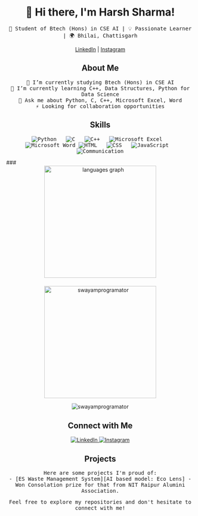 <h1 align="center">👋 Hi there, I'm Harsh Sharma!</h1>
<p align="center">
  <samp>
    🚀 Student of Btech (Hons) in CSE AI | 💡 Passionate Learner | 🌍 Bhilai, Chattisgarh
  </samp>
</p>

<p align="center">
  <a href="https://www.linkedin.com/in/harsh-sharma-a159a9292">LinkedIn</a> |
  <a href="https://www.instagram.com/_harsh_sharma_.23/">Instagram</a>
</p>

<!-- Add this code where you want to display the total commits in your README -->


<h2 align="center">About Me</h2>
<p align="center">
  <samp>
    🔭 I’m currently studying Btech (Hons) in CSE AI<br>
    🌱 I’m currently learning C++, Data Structures, Python for Data Science<br>
    💬 Ask me about Python, C, C++, Microsoft Excel, Word<br>
    ⚡ Looking for collaboration opportunities<br>
  </samp>
</p>

<h2 align="center">Skills</h2>
<p align="center">
  <samp>
    <img src="https://img.icons8.com/color/48/000000/python.png" alt="Python">&nbsp;&nbsp;
    <img src="https://img.icons8.com/color/48/000000/c-programming.png" alt="C">&nbsp;&nbsp;
    <img src="https://img.icons8.com/color/48/000000/c-plus-plus-logo.png" alt="C++">&nbsp;&nbsp;
    <img src="https://img.icons8.com/color/48/000000/microsoft-excel-2019.png" alt="Microsoft Excel">&nbsp;&nbsp;
    <img src="https://img.icons8.com/color/48/000000/microsoft-word-2019.png" alt="Microsoft Word">
     <img src="https://img.icons8.com/color/48/000000/html-5.png" alt="HTML">&nbsp;&nbsp;
    <img src="https://img.icons8.com/color/48/000000/css3.png" alt="CSS">&nbsp;&nbsp;
    <img src="https://img.icons8.com/color/48/000000/javascript.png" alt="JavaScript">&nbsp;&nbsp;
    <img src="https://img.icons8.com/color/48/000000/communication.png" alt="Communication">
  </samp>
</p>
###
<div align="center">
  <img src="https://github-readme-stats.vercel.app/api/top-langs?username=swayamprogramator&locale=en&hide_title=false&layout=compact&card_width=320&langs_count=6&theme=github_dark&hide_border=true&order=2" height="300" alt="languages graph"  />

###
  <img align="center" src="https://github-readme-stats.vercel.app/api?username=swayamprogramator&show_icons=true&locale=en&hide_title=false&layout=compact&card_width=320&langs_count=6&theme=github_dark&hide_border=true&order=2" height="300" alt="swayamprogramator" />
<p><img align="center" src="https://github-readme-streak-stats.herokuapp.com/?user=swayamprogramator&" alt="swayamprogramator" /></p>

###

<h2 align="center">Connect with Me</h2>
<p align="center">
  <a href="https://www.linkedin.com/in/harsh-sharma-a159a9292">
    <img src="https://img.shields.io/badge/LinkedIn-0A66C2?style=for-the-badge&logo=LinkedIn&logoColor=white" alt="LinkedIn">
  </a>
  <a href="https://www.instagram.com/_harsh_sharma_.23/">
    <img src="https://img.shields.io/badge/Instagram-E4405F?style=for-the-badge&logo=Instagram&logoColor=white" alt="Instagram">
  </a>
  
</p>

<h2 align="center">Projects</h2>
<p align="center">
  <samp>
    Here are some projects I'm proud of:<br>
    - [ES Waste Management System][AI based model: Eco Lens]
    -Won Consolation prize for that from NIT Raipur Alumini Association.
  </samp>
</p>
<p align="center">
  <samp>
    Feel free to explore my repositories and don't hesitate to connect with me!
  </samp>
</p>
